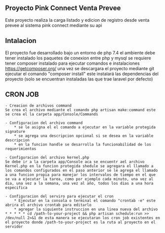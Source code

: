 ## Proyecto Pink Connect Venta Prevee
Este proyecto realiza la carga listado y edicion de registro desde venta prevee al sistema pink connect mediante su api

## Intalacion
El proyecto fue desarrollado bajo un entorno de php 7.4
el ambiente debe tener instalado los paquetes de conexion entre php y mysql
se requiere tener composer instalado para ejecutar comandos e instalaciones https://getcomposer.org/
una vez se descargara el proyecto mediante git ejecutar el comando "composer install" este instalará las dependencias del proyecto (solo se encuentran instaladas las que trae laravel por defecto)

## CRON JOB
    - Creacion de archivos command
    Se crea el archivo mediante el comando php artisan make:command este se crea el la carpeta app/Console/Commands

    - Configuracion del archivo command
        * se le asigna el el comando a ejecutar en la variable protegida signature 
        * se agrega una descripcion opcional si se desea en la variable descripcion
        * en la funcion handle se desarrolla la funcionabilidad de los requerimientos

    - Configuracion del archivo kernel.php
    Se debe ir a la carpeta app/Console aca se encuentr ael archivo Kernel.php en la funcion protegida shedule se agregara el llamado a los comandos configurados en el paso anterior se le agrega el llamado a una funcion propia para manejar los intervalos de tiempo en el que se va a ejecutar la tarea, como por ejemplo cada minuto, una vez al dia, una vez a la semana, una vez al año, todos los dias a una hora especifica

    - Configuracion del serviro para ejecutar el cron
        * Ejecutar en la consola o terminal el comando "crontab -e" este abrira el archivo crontab para editarlo
        * agregar la siguiente instruccion en una linea nueva del archivo * * * * * cd /path-to-your-project && php artisan schedule:run >> /dev/null 2>&1 de esta manera se ejecutaran los cron job existentes en el proyecto donde /path-to-your-project es la ruta al proyecto en el servidor

